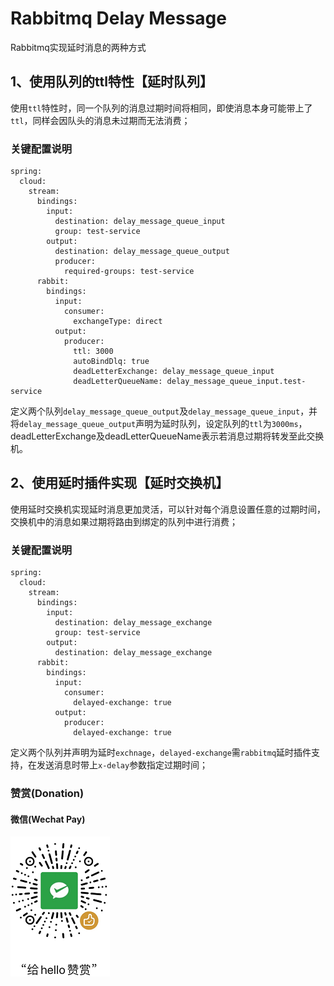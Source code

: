 # Rabbitmq Delay Message
Rabbitmq实现延时消息的两种方式

## 1、使用队列的ttl特性【延时队列】
使用`ttl`特性时，同一个队列的消息过期时间将相同，即使消息本身可能带上了`ttl`，同样会因队头的消息未过期而无法消费；

### 关键配置说明
```
spring:
  cloud:
    stream:
      bindings:
        input:
          destination: delay_message_queue_input
          group: test-service
        output:
          destination: delay_message_queue_output
          producer:
            required-groups: test-service
      rabbit:
        bindings:
          input:
            consumer:
              exchangeType: direct
          output:
            producer:
              ttl: 3000
              autoBindDlq: true
              deadLetterExchange: delay_message_queue_input
              deadLetterQueueName: delay_message_queue_input.test-service
```

定义两个队列`delay_message_queue_output`及`delay_message_queue_input`，并将`delay_message_queue_output`声明为延时队列，设定队列的`ttl`为`3000ms`，
deadLetterExchange及deadLetterQueueName表示若消息过期将转发至此交换机。


## 2、使用延时插件实现【延时交换机】
使用延时交换机实现延时消息更加灵活，可以针对每个消息设置任意的过期时间，交换机中的消息如果过期将路由到绑定的队列中进行消费；

### 关键配置说明
```
spring:
  cloud:
    stream:
      bindings:
        input:
          destination: delay_message_exchange
          group: test-service
        output:
          destination: delay_message_exchange
      rabbit:
        bindings:
          input:
            consumer:
              delayed-exchange: true
          output:
            producer:
              delayed-exchange: true

```

定义两个队列并声明为延时`exchnage`，`delayed-exchange`需`rabbitmq`延时插件支持，在发送消息时带上`x-delay`参数指定过期时间；


### 赞赏(Donation)


#### 微信(Wechat Pay)

![donation-wechatpay](donate-wechatpay.png)